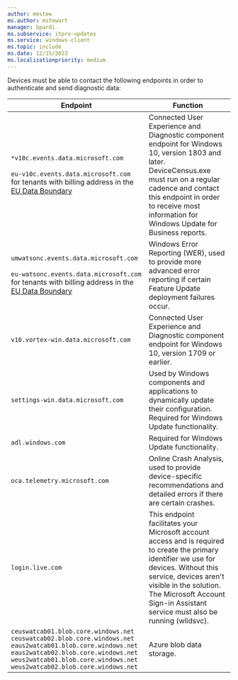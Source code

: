 ```yaml
---
author: mestew
ms.author: mstewart
manager: bpardi
ms.subservice: itpro-updates
ms.service: windows-client
ms.topic: include
ms.date: 12/15/2023
ms.localizationpriority: medium
---
```


<!-- This file is shared by update/wufb-reports-prerequisites.md and update/wufb-reports-configuration-manual.md articles. Headings are driven by article context. -->

Devices must be able to contact the following endpoints in order to authenticate and send diagnostic data:

| **Endpoint**  | **Function**  |
|---------------------------------------------------------|-----------|
| `*v10c.events.data.microsoft.com` </br> </br> `eu-v10c.events.data.microsoft.com` for tenants with billing address in the [EU Data Boundary](/privacy/eudb/eu-data-boundary-learn) <!--8141818--> | Connected User Experience and Diagnostic component endpoint for Windows 10, version 1803 and later. DeviceCensus.exe must run on a regular cadence and contact this endpoint in order to receive most information for Windows Update for Business reports. |
| `umwatsonc.events.data.microsoft.com` </br> </br> `eu-watsonc.events.data.microsoft.com` for tenants with billing address in the [EU Data Boundary](/privacy/eudb/eu-data-boundary-learn) | Windows Error Reporting (WER), used to provide more advanced error reporting if certain Feature Update deployment failures occur. |
| `v10.vortex-win.data.microsoft.com` | Connected User Experience and Diagnostic component endpoint for Windows 10, version 1709 or earlier. |
| `settings-win.data.microsoft.com` | Used by Windows components and applications to dynamically update their configuration. Required for Windows Update functionality. |
| `adl.windows.com` | Required for Windows Update functionality. |
| `oca.telemetry.microsoft.com`  | Online Crash Analysis, used to provide device-specific recommendations and detailed errors if there are certain crashes. |
| `login.live.com` | This endpoint facilitates your Microsoft account access and is required to create the primary identifier we use for devices. Without this service, devices aren't visible in the solution. The Microsoft Account Sign-in Assistant service must also be running (wlidsvc). |
| `ceuswatcab01.blob.core.windows.net` <br> `ceuswatcab02.blob.core.windows.net` <br> `eaus2watcab01.blob.core.windows.net` <br> `eaus2watcab02.blob.core.windows.net` <br> `weus2watcab01.blob.core.windows.net` <br> `weus2watcab02.blob.core.windows.net` | Azure blob data storage. <!-- 8603508 --> |
